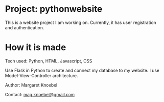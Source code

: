 # Project: pythonwebsite
This is a website project I am working on. Currently, it has user registration and authentication.
# How it is made
Tech used: Python, HTML, Javascript, CSS

Use Flask in Python to create and connect my database to my website. I use Model-View-Controller architecture.

Author: Margaret Knoebel 

Contact: mag.knoebel@gmail.com
